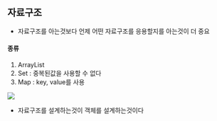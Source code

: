 ## 자료구조

- 자료구조를 아는것보다 언제 어떤 자료구조를 응용할지를 아는것이 더 중요

#### 종류
1. ArrayList
2. Set : 중복된값을 사용할 수 없다
3. Map : key, value를 사용
 
![](/Users/jimmy/Downloads/data1.jpg)

- 자료구조를 설계하는것이 객체를 설계하는것이다

